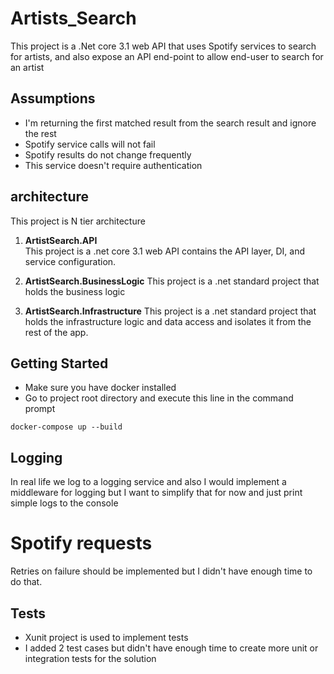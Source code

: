 # Artists_Search
This project is a .Net core 3.1 web API that uses Spotify services to search for artists, and also expose an API end-point to allow end-user to search for an artist

## Assumptions

- I'm returning the first matched result from the search result and ignore the rest
- Spotify service calls will not fail
- Spotify results do not change frequently
- This service doesn't require authentication

## architecture

This project is N tier architecture

1. **ArtistSearch.API**  
  This project is a .net core 3.1 web API contains the API layer, DI, and service configuration.

2. **ArtistSearch.BusinessLogic**
  This project is a .net standard project that holds the business logic

3. **ArtistSearch.Infrastructure**
  This project is a .net standard project that holds the infrastructure logic and data access and isolates it from the rest of the app.


## Getting Started

- Make sure you have docker installed
- Go to project root directory and execute this line in the command prompt

```
docker-compose up --build  
```

## Logging

In real life we log to a logging service and also I would implement a middleware for logging but I want to simplify that for now and just print simple logs to the console

# Spotify requests

Retries on failure should be implemented but I didn't have enough time to do that.

## Tests
- Xunit project is used to implement tests
- I added 2 test cases but didn't have enough time to create more unit or integration tests for the solution
